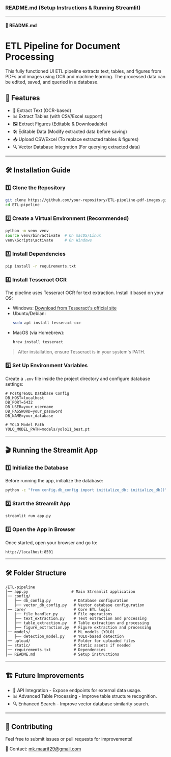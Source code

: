 ### README.md (Setup Instructions & Running Streamlit)

---

#### 📌 README.md

# ETL Pipeline for Document Processing

This fully functioned UI ETL pipeline extracts text, tables, and figures from PDFs and images using OCR and machine learning. The processed data can be edited, saved, and queried in a database.

## 🚀 Features
- 📄 Extract Text (OCR-based)
- 📊 Extract Tables (with CSV/Excel support)
- 🖼️ Extract Figures (Editable & Downloadable)
- 🛠 Editable Data (Modify extracted data before saving)
- 📥 Upload CSV/Excel (To replace extracted tables & figures)
- 🔍 Vector Database Integration (For querying extracted data)

---

## 🛠️ Installation Guide

### 1️⃣ Clone the Repository
```bash
git clone https://github.com/your-repository/ETL-pipeline-pdf-images.git
cd ETL-pipeline
```

### 2️⃣ Create a Virtual Environment (Recommended)
```bash
python -m venv venv
source venv/bin/activate  # On macOS/Linux
venv\Scripts\activate     # On Windows
```

### 3️⃣ Install Dependencies
```bash
pip install -r requirements.txt
```

### 4️⃣ Install Tesseract OCR
The pipeline uses Tesseract OCR for text extraction. Install it based on your OS:

- Windows: [Download from Tesseract's official site](https://github.com/UB-Mannheim/tesseract/wiki)
- Ubuntu/Debian:
  ```bash
  sudo apt install tesseract-ocr
  ```
- MacOS (via Homebrew):
  ```bash
  brew install tesseract
  ```

> After installation, ensure Tesseract is in your system's PATH.

### 5️⃣ Set Up Environment Variables
Create a `.env` file inside the project directory and configure database settings:

```env
# PostgreSQL Database Config
DB_HOST=localhost
DB_PORT=5432
DB_USER=your_username
DB_PASSWORD=your_password
DB_NAME=your_database

# YOLO Model Path
YOLO_MODEL_PATH=models/yolo11_best.pt
```

---

## 🎬 Running the Streamlit App

### 1️⃣ Initialize the Database
Before running the app, initialize the database:
```bash
python -c "from config.db_config import initialize_db; initialize_db()"
```

### 2️⃣ Start the Streamlit App
```bash
streamlit run app.py
```

### 3️⃣ Open the App in Browser
Once started, open your browser and go to:
```
http://localhost:8501
```

---

## 🛠 Folder Structure
```
/ETL-pipeline
│── app.py                   # Main Streamlit application
│── config/
│   ├── db_config.py          # Database configuration
│   ├── vector_db_config.py   # Vector database configuration
│── core/                     # Core ETL logic
│   ├── file_handler.py       # File operations
│   ├── text_extraction.py    # Text extraction and processing
│   ├── table_extraction.py   # Table extraction and processing
│   ├── figure_extraction.py  # Figure extraction and processing
│── models/                   # ML models (YOLO)
│   ├── detection_model.py    # YOLO-based detection
│── upload/                   # Folder for uploaded files
│── static/                   # Static assets if needed
│── requirements.txt          # Dependencies
│── README.md                 # Setup instructions
```

---

## 🏗 Future Improvements
- 🔗 API Integration - Expose endpoints for external data usage.
- 📊 Advanced Table Processing - Improve table structure recognition.
- 🔍 Enhanced Search - Improve vector database similarity search.

---

## 🤝 Contributing
Feel free to submit issues or pull requests for improvements!

📧 Contact: [mk.maarif29@gmail.com](mailto:mk.maarif29@gmail.com)
